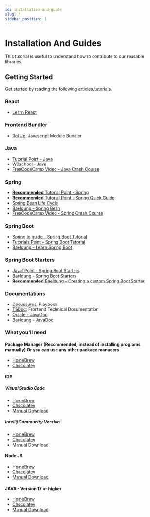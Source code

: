 ```yaml
---
id: installation-and-guide
slug: /
sidebar_position: 1
---
```


# Installation And Guides

This tutorial is useful to understand how to contribute to our reusable libraries.

## Getting Started

Get started by reading the following articles/tutorials.

### React
- [Learn React](https://react.dev/learn)

### Frontend Bundler
- [RollUp](https://rollupjs.org): Javascript Module Bundler

### Java
- [Tutorial Point - Java](https://www.tutorialspoint.com/java/index.htm)
- [W3school - Java](https://www.w3schools.com/java/)
- [FreeCodeCamp Video - Java Crash Course](https://www.youtube.com/watch?v=A74TOX803D0)

### Spring
 - [**Recommended** Tutorial Point - Spring](https://www.tutorialspoint.com/spring/index.htm)
 - [**Recommended** Tutorial Point - Spring Quick Guide](https://www.tutorialspoint.com/spring/spring_quick_guide.htm)
 - [Spring Bean Life Cycle](https://howtodoinjava.com/spring-core/spring-bean-life-cycle/)
 - [Baeldung - Spring Bean](https://www.baeldung.com/spring-bean)
 - [FreeCodeCamp Video - Spring Crash Course](https://www.youtube.com/watch?v=vtPkZShrvXQ)

### Spring Boot
- [Spring.io guide - Spring Boot Tutorial](https://spring.io/guides/gs/spring-boot/)
- [Tutorials Point - Spring Boot Tutorial](https://www.tutorialspoint.com/spring_boot/index.htm)
- [Baeldung - Learn Spring Boot](httcps://www.baeldung.com/spring-boot)

### Spring Boot Starters
- [JavaTPoint - Spring Boot Starters](https://www.javatpoint.com/spring-boot-starters)
- [Baeldung - Spring Boot Starters](https://www.baeldung.com/spring-boot-starters)
- [**Recommended** Baeldung - Creating a custom Spring Boot Starter](https://www.baeldung.com/spring-boot-custom-starter)

### Documentations
- [Docusaurus](https://docusaurus.io): Playbook
- [TSDoc](https://tsdoc.org): Frontend Technical Documentation
- [Oracle - JavaDoc](https://www.oracle.com/sg/technical-resources/articles/java/javadoc-tool.html)
- [Baeldung - JavaDoc](https://www.baeldung.com/javadoc)

### What you'll need

#### Package Manager (Recommended, instead of installing programs manually) Or you can use any other package managers.
- [HomeBrew](https://brew.sh)
- [Chocolatey](https://chocolatey.org/install) 

#### IDE
##### Visual Studio Code
- [HomeBrew](https://formulae.brew.sh/cask/visual-studio-code)
- [Chocolatey](https://community.chocolatey.org/packages/vscode#install)
- [Manual Download](https://code.visualstudio.com/download)
##### Intellij Community Version
- [HomeBrew](https://formulae.brew.sh/cask/intellij-idea-ce)
- [Chocolatey](https://community.chocolatey.org/packages/intellijidea-community)
- [Manual Download](https://www.jetbrains.com/idea/download/)

#### Node JS
- [HomeBrew](https://formulae.brew.sh/formula/node)
- [Chocolatey](https://community.chocolatey.org/packages/nodejs)
- [Manual Download](https://nodejs.org/en/download)

#### JAVA - Version 17 or higher
- [HomeBrew](https://formulae.brew.sh/formula/openjdk@17)
- [Chocolatey](https://community.chocolatey.org/packages/openjdk/17.0.2)
- [Manual Download](https://jdk.java.net/archive/)